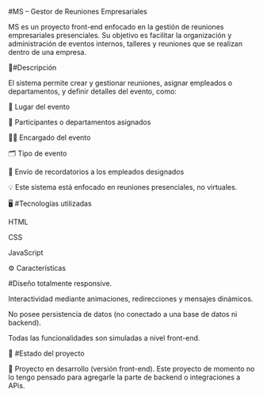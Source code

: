 #MS – Gestor de Reuniones Empresariales

MS es un proyecto front-end enfocado en la gestión de reuniones empresariales presenciales. Su objetivo es facilitar la organización y administración de eventos internos, talleres y reuniones que se realizan dentro de una empresa.

🚀#Descripción

El sistema permite crear y gestionar reuniones, asignar empleados o departamentos, y definir detalles del evento, como:

📍 Lugar del evento

👥 Participantes o departamentos asignados

🧑‍💼 Encargado del evento

🗂️ Tipo de evento

🔔 Envío de recordatorios a los empleados designados

💡 Este sistema está enfocado en reuniones presenciales, no virtuales.

🖥️ #Tecnologías utilizadas

HTML

CSS

JavaScript

⚙️ Características

#Diseño totalmente responsive.

Interactividad mediante animaciones, redirecciones y mensajes dinámicos.

No posee persistencia de datos (no conectado a una base de datos ni backend).

Todas las funcionalidades son simuladas a nivel front-end.

📘 #Estado del proyecto

🧩 Proyecto en desarrollo (versión front-end).
Este proyecto de momento no lo tengo pensado para agregarle la parte de backend o integraciones a APis. 
